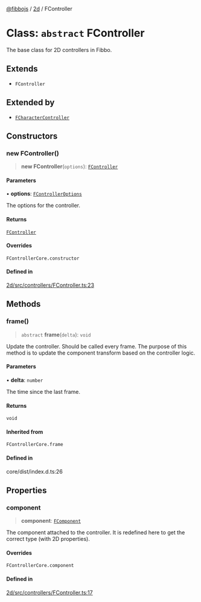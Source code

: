 [@fibbojs](/api/index) / [2d](/api/2d) / FController

# Class: `abstract` FController

The base class for 2D controllers in Fibbo.

## Extends

- `FController`

## Extended by

- [`FCharacterController`](FCharacterController.md)

## Constructors

### new FController()

> **new FController**(`options`): [`FController`](FController.md)

#### Parameters

• **options**: [`FControllerOptions`](../interfaces/FControllerOptions.md)

The options for the controller.

#### Returns

[`FController`](FController.md)

#### Overrides

`FControllerCore.constructor`

#### Defined in

[2d/src/controllers/FController.ts:23](https://github.com/fibbojs/fibbo/blob/fe513db46f793b2520946de03583c9b4464b47bc/packages/2d/src/controllers/FController.ts#L23)

## Methods

### frame()

> `abstract` **frame**(`delta`): `void`

Update the controller. Should be called every frame.
The purpose of this method is to update the component transform based on the controller logic.

#### Parameters

• **delta**: `number`

The time since the last frame.

#### Returns

`void`

#### Inherited from

`FControllerCore.frame`

#### Defined in

core/dist/index.d.ts:26

## Properties

### component

> **component**: [`FComponent`](FComponent.md)

The component attached to the controller.
It is redefined here to get the correct type (with 2D properties).

#### Overrides

`FControllerCore.component`

#### Defined in

[2d/src/controllers/FController.ts:17](https://github.com/fibbojs/fibbo/blob/fe513db46f793b2520946de03583c9b4464b47bc/packages/2d/src/controllers/FController.ts#L17)
